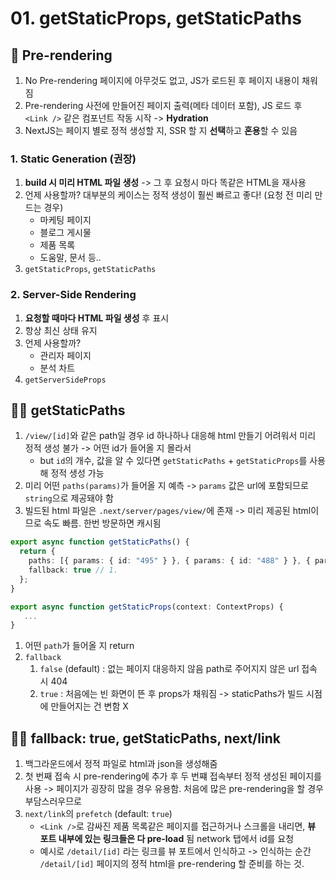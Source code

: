 # 01. getStaticProps, getStaticPaths

## 📝 Pre-rendering
1. No Pre-rendering
   페이지에 아무것도 없고, JS가 로드된 후 페이지 내용이 채워짐
2. Pre-rendering
   사전에 만들어진 페이지 출력(메타 데이터 포함), JS 로드 후 `<Link />` 같은 컴포넌트 작동 시작 -> **Hydration**
3. NextJS는 페이지 별로 정적 생성할 지, SSR 할 지 **선택**하고 **혼용**할 수 있음

### 1. Static Generation (권장)
1. **build 시 미리 HTML 파일 생성** -> 그 후 요청시 마다 똑같은 HTML을 재사용
2. 언제 사용할까? 대부분의 케이스는 정적 생성이 훨씬 빠르고 좋다! (요청 전 미리 만드는 경우)
   * 마케팅 페이지
   * 블로그 게시물
   * 제품 목록
   * 도움말, 문서 등..
3. `getStaticProps`, `getStaticPaths`

### 2. Server-Side Rendering
1. **요청할 때마다 HTML 파일 생성** 후 표시
2. 항상 최신 상태 유지
3. 언제 사용할까?
   * 관리자 페이지
   * 분석 차트
4. `getServerSideProps`

## 👩‍💻 getStaticPaths
1. `/view/[id]`와 같은 path일 경우 id 하나하나 대응해 html 만들기 어려워서 미리 정적 생성 불가 -> 어떤 id가 들어올 지 몰라서
   * but `id`의 개수, 값을 알 수 있다면 `getStaticPaths` + `getStaticProps`를 사용해 정적 생성 가능
2. 미리 어떤 `paths(params)`가 들어올 지 예측 -> `params` 값은 url에 포함되므로 `string`으로 제공돼야 함
3. 빌드된 html 파일은 `.next/server/pages/view/`에 존재 -> 미리 제공된 html이므로 속도 빠름. 한번 방문하면 캐시됨

```typescript
export async function getStaticPaths() {
  return {
    paths: [{ params: { id: "495" } }, { params: { id: "488" } }, { params: { id: "477" } }], // 0. 미리 초기 배열을 받아서 paths 배열로 제공할 수 있음
    fallback: true // 1.
  };
}

export async function getStaticProps(context: ContextProps) {
   ...
}
```

1. 어떤 `path`가 들어올 지 return
2. `fallback`
   1. `false` (default) : 없는 페이지 대응하지 않음 path로 주어지지 않은 url 접속 시 404
   2. `true` : 처음에는 빈 화면이 뜬 후 props가 채워짐 -> staticPaths가 빌드 시점에 만들어지는 건 변함 X

## 👩‍💻 fallback: true, getStaticPaths, next/link

1. 백그라운드에서 정적 파일로 html과 json을 생성해줌
2. 첫 번째 접속 시 pre-rendering에 추가 후 두 번쨰 접속부터 정적 생성된 페이지를 사용 -> 페이지가 굉장히 많을 경우 유용함. 처음에 많은 pre-rendering을 할 경우 부담스러우므로
3. `next/link`의 `prefetch` (default: `true`)
   *  `<Link />`로 감싸진 제품 목록같은 페이지를 접근하거나 스크롤을 내리면, **뷰 포트 내부에 있는 링크들은 다 pre-load** 됨 network 탭에서 id를 요청 
   * 예시로 `/detail/[id]` 라는 링크를 뷰 포트에서 인식하고 -> 인식하는 순간 `/detail/[id]` 페이지의 정적 html을 pre-rendering 할 준비를 하는 것.